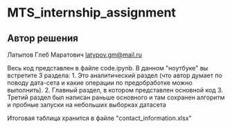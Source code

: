 # MTS_internship_assignment
## Автор решения
Латыпов Глеб Маратович
latypov.gm@mail.ru

Весь код представлен в файле code.ipynb. В данном "ноутбуке" вы встретите 3 раздела: 1. Это аналитический раздел (что автор думает по поводу дата-сета и какие операции по предобработке можно выполнить). 2. Главный раздел, в котором представлен основной код 3. Третий раздел был написан раньше основного и там сохранен алгоритм и пробные запуски на небольших выборках датасета

Итоговая таблица хранится в файле "contact_information.xlsx"
